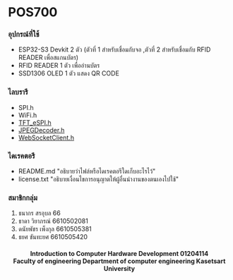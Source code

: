 # POS700

### อุปกรณ์ที่ใช้
* ESP32-S3 Devkit 2 ตัว
(ตัวที่ 1 สำหรับเชื่อมกับจอ
,ตัวที่ 2 สำหรับเชื่อมกับ RFID READER เพื่อสแกนบัตร)
* RFID READER 1 ตัว เพื่ออ่านบัตร
* SSD1306 OLED 1 ตัว แสดง QR CODE

### ไลบรารี
- SPI.h
- WiFi.h
- [TFT_eSPI.h](https://github.com/Bodmer/TFT_eSPI)
- [JPEGDecoder.h](https://github.com/Bodmer/JPEGDecoder)
- [WebSocketClient.h](https://github.com/brandenhall/Arduino-Websocket/tree/master)

### ไดเรคตอรี
- README.md "อธิบายว่าไฟล์หรือไดเรคตอรีใดเก็บอะไรไว้"
- license.txt "อธิบายเงื่อนไขการอนุญาตให้ผู้อื่นนำงานของตนเองไปใช้"


### สมาชิกกลุ่ม
1. ธนากร สรอุบล 66
2. ธาดา วิยาภรณ์ 6610502081
3. ดนัยพัชร เพ็งกุล 6610505381
4. ธยศ ขันทะยศ 6610505420


<h4 align="center">Introduction to Computer Hardware Development 01204114 <br> Faculty of engineering  Department of computer engineering Kasetsart University</h4>
